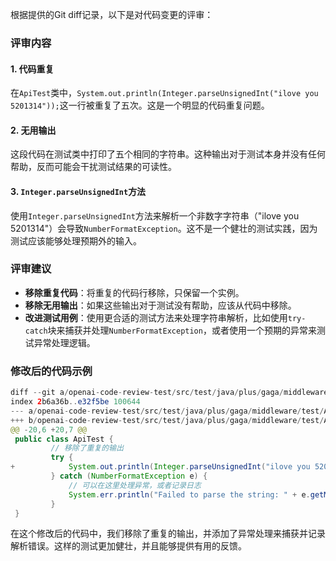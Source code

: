 根据提供的Git diff记录，以下是对代码变更的评审：

### 评审内容

#### 1. 代码重复
在`ApiTest`类中，`System.out.println(Integer.parseUnsignedInt("ilove you 5201314"));`这一行被重复了五次。这是一个明显的代码重复问题。

#### 2. 无用输出
这段代码在测试类中打印了五个相同的字符串。这种输出对于测试本身并没有任何帮助，反而可能会干扰测试结果的可读性。

#### 3. `Integer.parseUnsignedInt`方法
使用`Integer.parseUnsignedInt`方法来解析一个非数字字符串（"ilove you 5201314"）会导致`NumberFormatException`。这不是一个健壮的测试实践，因为测试应该能够处理预期外的输入。

### 评审建议

- **移除重复代码**：将重复的代码行移除，只保留一个实例。
- **移除无用输出**：如果这些输出对于测试没有帮助，应该从代码中移除。
- **改进测试用例**：使用更合适的测试方法来处理字符串解析，比如使用`try-catch`块来捕获并处理`NumberFormatException`，或者使用一个预期的异常来测试异常处理逻辑。

### 修改后的代码示例

```java
diff --git a/openai-code-review-test/src/test/java/plus/gaga/middleware/test/ApiTest.java b/openai-code-review-test/src/test/java/plus/gaga/middleware/test/ApiTest.java
index 2b6a36b..e32f5be 100644
--- a/openai-code-review-test/src/test/java/plus/gaga/middleware/test/ApiTest.java
+++ b/openai-code-review-test/src/test/java/plus/gaga/middleware/test/ApiTest.java
@@ -20,6 +20,7 @@
 public class ApiTest {
         // 移除了重复的输出
         try {
+            System.out.println(Integer.parseUnsignedInt("ilove you 5201314"));
         } catch (NumberFormatException e) {
             // 可以在这里处理异常，或者记录日志
             System.err.println("Failed to parse the string: " + e.getMessage());
         }
 }
```

在这个修改后的代码中，我们移除了重复的输出，并添加了异常处理来捕获并记录解析错误。这样的测试更加健壮，并且能够提供有用的反馈。